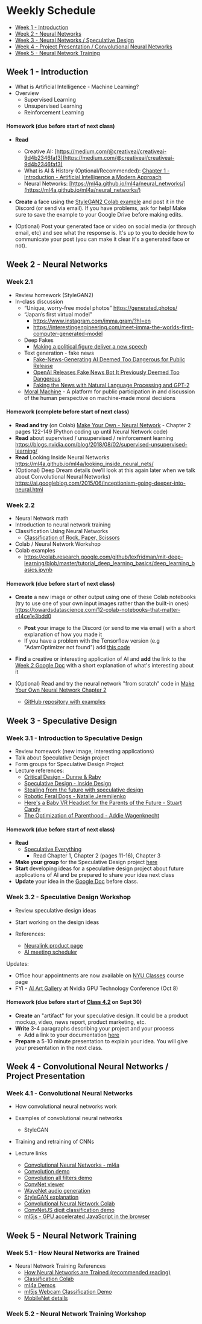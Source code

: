 # Weekly Schedule

* [Week 1 - Introduction](#week1)
* [Week 2 - Neural Networks](#week2)
* [Week 3 - Neural Networks / Speculative Design](#week3)
* [Week 4 - Project Presentation / Convolutional Neural Networks](#week4)
* [Week 5 - Neural Network Training](#week5)

## <a name="week1"></a>Week 1 - Introduction

- What is Artificial Intelligence - Machine Learning?
- Overview
  - Supervised Learning
  - Unsupervised Learning
  - Reinforcement Learning
  
#### Homework (due before start of next class)
- **Read**
  - Creative AI:  [https://medium.com/@creativeai/creativeai-9d4b2346faf3](https://medium.com/@creativeai/creativeai-9d4b2346faf3)  
  - What is AI &amp; History (Optional/Recommended): [Chapter 1 - Introduction - Artificial Intelligence a Modern Approach](http://web.cecs.pdx.edu/~mperkows/CLASS_479/2017_ZZ_00/02__GOOD_Russel=Norvig=Artificial%20Intelligence%20A%20Modern%20Approach%20(3rd%20Edition).pdf)
  - Neural Networks: [https://ml4a.github.io/ml4a/neural_networks/](https://ml4a.github.io/ml4a/neural_networks/)
  
- **Create** a face using the [StyleGAN2 Colab example](https://colab.research.google.com/gist/mangtronix/e19e0c4025fb20e26b7f83990780f0a0/stylegan2-google-colab-example.ipynb) and post it in the Discord (or send via email). If you have problems, ask for help! Make sure to save the example to your Google Drive before making edits.
- (Optional) Post your generated face or video on social media (or through email, etc) and see what the response is.
It's up to you to decide how to communicate your post (you can make it clear it's a generated face or not).


## <a name="week2"></a>Week 2 - Neural Networks

### <a name="week2.1"></a>Week 2.1
- Review homework (StyleGAN2)
- In-class discussion
  - “Unique, worry-free model photos” https://generated.photos/
  - “Japan’s first virtual model”
    - https://www.instagram.com/imma.gram/?hl=en
    - https://interestingengineering.com/meet-imma-the-worlds-first-computer-generated-model
  - Deep Fakes
    - [Making a political figure deliver a new speech](https://www.theverge.com/tldr/2018/4/17/17247334/ai-fake-news-video-barack-obama-jordan-peele-buzzfeed)
  - Text generation - fake news
    - [Fake-News-Generating AI Deemed Too Dangerous for Public Release](https://www.extremetech.com/extreme/285857-fake-news-generating-ai-deemed-too-dangerous-for-public-release)
    - [OpenAI Releases Fake News Bot It Previously Deemed Too Dangerous](https://www.extremetech.com/extreme/301662-openai-releases-fake-news-bot-it-previously-deemed-too-dangerous)
    - [Faking the News with Natural Language Processing and GPT-2](https://medium.com/@ageitgey/deepfaking-the-news-with-nlp-and-transformer-models-5e057ebd697d)
  - [Moral Machine](https://www.moralmachine.net/) - A platform for public participation in and discussion of the human perspective on machine-made moral decisions

#### Homework (complete before start of next class)
- **Read and try** (on Colab) [Make Your Own - Neural Network](http://www.mediafire.com/file/72oi6vzp9l2ps9a/Make_Your_Own_Neural_Network_-_Chapter_1_and_2.pdf/file) - Chapter 2 pages 122-149 (Python coding up until Neural Network code)
- **Read** about supervised / unsupervised / reinforcement learning https://blogs.nvidia.com/blog/2018/08/02/supervised-unsupervised-learning/
- **Read** Looking Inside Neural Networks https://ml4a.github.io/ml4a/looking_inside_neural_nets/
- (Optional) Deep Dream details (we’ll look at this again later when we talk about Convolutional Neural Networks) https://ai.googleblog.com/2015/06/inceptionism-going-deeper-into-neural.html

### <a name="week2.2"></a>Week 2.2
- Neural Network math
- Introduction to neural network training
- Classification Using Neural Networks
  - [Classification of Rock, Paper, Scissors ](https://www.youtube.com/watch?v=KNAWp2S3w94&feature=youtu.be&t=50)
- Colab / Neural Network Workshop
- Colab examples
  - https://colab.research.google.com/github/lexfridman/mit-deep-learning/blob/master/tutorial_deep_learning_basics/deep_learning_basics.ipynb

#### Homework (due before start of next class)
- **Create** a new image or other output using one of these Colab notebooks (try to use one of your own input images rather than the built-in ones) https://towardsdatascience.com/12-colab-notebooks-that-matter-e14ce1e3bdd0
  - **Post** your image to the Discord (or send to me via email) with a short explanation of how you made it
  - If you have a problem with the Tensorflow version (e.g "AdamOptimizer not found") add [this code](https://colab.research.google.com/notebooks/tensorflow_version.ipynb)
- **Find** a creative or interesting application of AI and **add** the link to the [Week 2 Google Doc](https://docs.google.com/document/d/10ninXTzvn1DJSnIdAdYPoc9xJ3-9kq8Cv1F9OH3lI_Y/edit?usp=sharing) with a short explanation of what's interesting about it

- (Optional) Read and try the neural network "from scratch" code in [Make Your Own Neural Network Chapter 2](http://www.mediafire.com/file/72oi6vzp9l2ps9a/Make_Your_Own_Neural_Network_-_Chapter_1_and_2.pdf/file)
  - [GitHub repository with examples](https://github.com/makeyourownneuralnetwork/makeyourownneuralnetwork)


## <a name="week3"></a>Week 3 - Speculative Design

### <a name="week3.1"></a>Week 3.1 - Introduction to Speculative Design
- Review homework (new image, interesting applications)
- Talk about Speculative Design project
- Form groups for Speculative Design Project
- Lecture references:
  - [Critical Design - Dunne & Raby](http://dunneandraby.co.uk/content/bydandr/13/0)
  - [Speculative Design - Inside Design](https://www.invisionapp.com/inside-design/speculative-design/)
  - [Stealing from the future with speculative design](https://uxdesign.cc/stealing-from-the-future-with-speculative-design-e769059b6689)
  - [Robotic Feral Dogs - Natalie Jeremijenko](https://inhabitat.com/robotic-pollution-sniffing-eco-dogs/robotic-pollution-sniffing-eco-dogs-robotic-feral-dogs-robo-eco-dogs-robo-pollution-sniffing-dogs-natalie-jeremijenko-jeff-warren-diego-rotalde-feral-robots-robotic-design-robotic-eco-dogs-4/)
  - [Here's a Baby VR Headset for the Parents of the Future - Stuart Candy](https://www.vice.com/en_au/article/d38adx/baby-vr-headset-future-parents-stuart-candy)
  - [The Optimization of Parenthood - Addie Wagenknecht](https://vimeo.com/43489750)

#### Homework (due before start of next class)
- **Read**
  - [Speculative Everything](https://readings.design/PDF/speculative-everything.pdf)
    - Read Chapter 1, Chapter 2 (pages 11-16), Chapter 3
- **Make your group** for the Speculative Design project [here](https://docs.google.com/spreadsheets/d/1qNrM-y9v7d1bLEWM8vftXMykj4tTjqwPNhAC_C-2Sm8/edit?usp=sharing)
- **Start** developing ideas for a speculative design project about future applications of AI
  and be prepared to share your idea next class
- **Update** your idea in the [Google Doc](https://docs.google.com/spreadsheets/d/1qNrM-y9v7d1bLEWM8vftXMykj4tTjqwPNhAC_C-2Sm8/edit?usp=sharing) before class.

### <a name="week3.2"></a>Week 3.2 - Speculative Design Workshop
- Review speculative design ideas
- Start working on the design ideas

- References:
    - [Neuralink product page](https://neuralink.com/applications/)
    - [AI meeting scheduler](https://x.ai/)

Updates:
- Office hour appointments are now available on [NYU Classes](https://newclasses.nyu.edu/) course page
- FYI - [AI Art Gallery](https://www.nvidia.com/en-us/gtc/ai-art-gallery/) at Nvidia GPU Technology Conference (Oct 8)

#### Homework (due before start of <a href="#week4.2">Class 4.2</a> on Sept 30</a>)
- **Create** an "artifact" for your speculative design. It could be a product mockup, video, news report, product marketing, etc.
- **Write** 3-4 paragraphs describing your project and your process
  - Add a link to your documentation [here](https://docs.google.com/document/d/11C77xkL4QUAe0Xd7HF_WbUwuNblPlE7CFBM_4ZbJUp8/edit?usp=sharing)
- **Prepare** a 5-10 minute presentation to explain your idea. You will give your presentation in the next class.


## <a name="week4"></a>Week 4 - Convolutional Neural Networks / Project Presentation

### <a name="week4.1"></a>Week 4.1 - Convolutional Neural Networks
- How convolutional neural networks work
- Examples of convolutional neural networks
  - StyleGAN
- Training and retraining of CNNs

- Lecture links
  - [Convolutional Neural Networks - ml4a](https://ml4a.github.io/ml4a/convnets/)
  - [Convolution demo](https://ml4a.github.io/demos/convolution/)
  - [Convolution all filters demo](https://ml4a.github.io/demos/convolution_all/)
  - [ConvNet viewer](https://ml4a.github.io/guides/ConvnetViewer/)
  - [WaveNet audio generation](https://deepmind.com/blog/article/wavenet-generative-model-raw-audio)
  - [StyleGAN explanation](https://towardsdatascience.com/explained-a-style-based-generator-architecture-for-gans-generating-and-tuning-realistic-6cb2be0f431)
  - [Convolutional Neural Network Colab](https://colab.research.google.com/github/NYUAD-IM/artintel/blob/master/Code/Week_04/Convolutional_Neural_Network.ipynb#scrollTo=Iv1SLDu_bYXh)
  - [ConvNetJS digit classification demo](https://cs.stanford.edu/people/karpathy/convnetjs/demo/mnist.html)
  - [ml5js - GPU accelerated JavaScript in the browser](https://learn.ml5js.org/#/)


## <a name="week5"></a>Week 5 - Neural Network Training

### <a name="week5.1"></a>Week 5.1 - How Neural Networks are Trained

- Neural Network Training References
  - [How Neural Networks are Trained (recommended reading)](https://ml4a.github.io/ml4a/how_neural_networks_are_trained/)
  - [Classification Colab](https://colab.research.google.com/github/tensorflow/docs/blob/master/site/en/tutorials/keras/classification.ipynb#scrollTo=yWfgsmVXCaXG)
  - [ml4a Demos](https://ml4a.github.io/demos/)
  - [ml5js Webcam Classification Demo](https://editor.p5js.org/AndreasRef/sketches/BJkaHBMYm)
  - [MobileNet details](https://towardsdatascience.com/review-mobilenetv1-depthwise-separable-convolution-light-weight-model-a382df364b69)

### <a name="week5.2"></a>Week 5.2 - Neural Network Training Workshop


